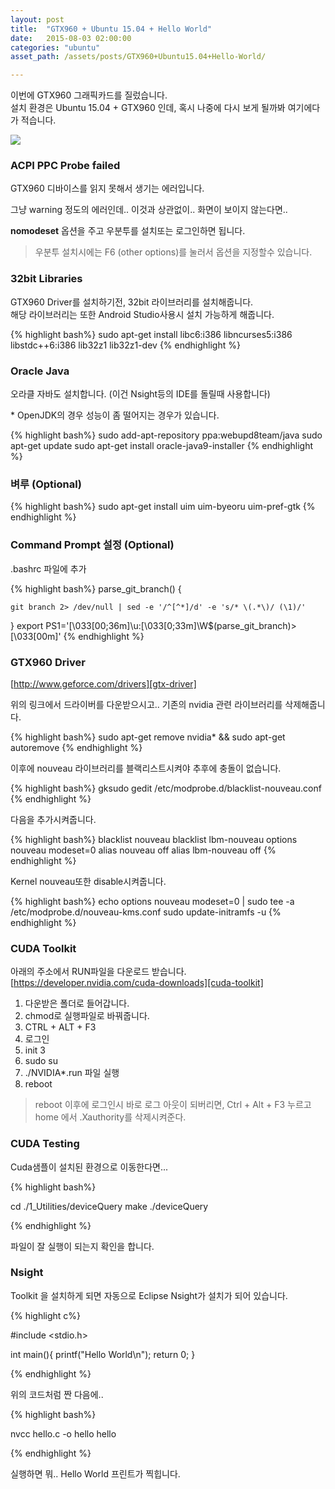 ```yaml
---
layout: post
title:  "GTX960 + Ubuntu 15.04 + Hello World"
date:   2015-08-03 02:00:00
categories: "ubuntu"
asset_path: /assets/posts/GTX960+Ubuntu15.04+Hello-World/

---
```


이번에 GTX960 그래픽카드를 질렀습니다.<br> 
설치 환경은 Ubuntu 15.04 + GTX960 인데, 혹시 나중에 다시 보게 될까봐 여기에다가 적습니다.

<img src="{{page.asset_path}}gtx960.jpg" class="img-responsive img-rounded">

### ACPI PPC Probe failed

GTX960 디바이스를 읽지 못해서 생기는 에러입니다. 

그냥 warning 정도의 에러인데.. 이것과 상관없이.. 화면이 보이지 않는다면.. 

**nomodeset** 옵션을 주고 우분투를 설치또는 로그인하면 됩니다.
 
> 우분투 설치시에는 F6 (other options)를 눌러서 옵션을 지정할수 있습니다.

### 32bit Libraries
GTX960 Driver를 설치하기전, 32bit 라이브러리를 설치해줍니다. <br>
해당 라이브러리는 또한 Android Studio사용시 설치 가능하게 해줍니다. 

{% highlight bash%}
sudo apt-get install libc6:i386 libncurses5:i386 libstdc++6:i386 lib32z1 lib32z1-dev
{% endhighlight %}


### Oracle Java
오라클 자바도 설치합니다. (이건 Nsight등의 IDE를 돌릴때 사용합니다) 

\* OpenJDK의 경우 성능이 좀 떨어지는 경우가 있습니다.

{% highlight bash%}
sudo add-apt-repository ppa:webupd8team/java
sudo apt-get update
sudo apt-get install oracle-java9-installer
{% endhighlight %}


### 벼루 (Optional)

{% highlight bash%}
sudo apt-get install uim uim-byeoru
uim-pref-gtk
{% endhighlight %}


### Command Prompt 설정 (Optional)

.bashrc 파일에 추가

{% highlight bash%}
parse_git_branch() {

    git branch 2> /dev/null | sed -e '/^[^*]/d' -e 's/* \(.*\)/ (\1)/'

}
export PS1='\[\033[00;36m\]\u:\[\033[0;33m\]\W$(parse_git_branch)>\[\033[00m\]'
{% endhighlight %}


### GTX960 Driver 

[http://www.geforce.com/drivers][gtx-driver]

위의 링크에서 드라이버를 다운받으시고.. 기존의 nvidia 관련 라이브러리를 삭제해줍니다.

{% highlight bash%}
sudo apt-get remove nvidia* && sudo apt-get autoremove
{% endhighlight %}

이후에 nouveau 라이브러리를 블랙리스트시켜야 추후에 충돌이 없습니다.

{% highlight bash%}
gksudo gedit /etc/modprobe.d/blacklist-nouveau.conf
{% endhighlight %}

다음을 추가시켜줍니다.

{% highlight bash%}
blacklist nouveau
blacklist lbm-nouveau
options nouveau modeset=0
alias nouveau off
alias lbm-nouveau off
{% endhighlight %}

Kernel nouveau또한 disable시켜줍니다.

{% highlight bash%}
echo options nouveau modeset=0 | sudo tee -a /etc/modprobe.d/nouveau-kms.conf
sudo update-initramfs -u
{% endhighlight %}



### CUDA Toolkit

아래의 주소에서 RUN파일을 다운로드 받습니다.<br>
[https://developer.nvidia.com/cuda-downloads][cuda-toolkit]

1. 다운받은 폴더로 들어갑니다.
2. chmod로 실행파일로 바꿔줍니다.
3. CTRL + ALT + F3 
4. 로그인
5. init 3
6. sudo su
7. ./NVIDIA*.run 파일 실행
8. reboot

> reboot 이후에 로그인시 바로 로그 아웃이 되버리면, Ctrl + Alt + F3 누르고 home 에서 .Xauthority를 삭제시켜준다.



### CUDA Testing

Cuda샘플이 설치된 환경으로 이동한다면...

{% highlight bash%}

cd ./1_Utilities/deviceQuery
make
./deviceQuery

{% endhighlight %}


파일이 잘 실행이 되는지 확인을 합니다.

### Nsight

Toolkit 을 설치하게 되면 자동으로 Eclipse Nsight가 설치가 되어 있습니다.


{% highlight c%}

#include <stdio.h>

int main(){
    printf("Hello World\n");
    return 0;
}

{% endhighlight %}

위의 코드처럼 짠 다음에..

{% highlight bash%}

nvcc hello.c -o hello
hello

{% endhighlight %}

실행하면 뭐.. Hello World 프린트가 찍힙니다.


[gtx-driver]: http://www.geforce.com/drivers
[cuda-toolkit]: https://developer.nvidia.com/cuda-downloads
